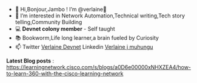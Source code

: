- 👋 Hi,Bonjour,Jambo ! I’m @verlaine🧠 
- 👀 I’m interested in Network Automation,Technical writing,Tech story telling,Community Building 
- 💻 **Devnet colony member** - Self taught
- 📚 Bookworm,Life long learner,a brain fueled by Curiosity
- 📫 Twitter [Verlaine Devnet](https://twitter.com/Verlaine_Devnet)     Linkedin [Verlaine j muhungu](https://www.linkedin.com/in/verlaine-j-muhungu-363507b2/)

<!---
verlaine-muhungu/verlaine-muhungu is a ✨ special ✨ repository because its `README.md` (this file) appears on your GitHub profile.
You can click the Preview link to take a look at your changes.
--->

**Latest Blog posts** : https://learningnetwork.cisco.com/s/blogs/a0D6e00000xNHXZEA4/how-to-learn-360-with-the-cisco-learning-network
